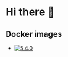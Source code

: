 # Hi there 👋

## Docker images

- [![5.4.0](https://github.com/massimo-nocentini/chicken-scheme.docker/actions/workflows/docker-publish.yml/badge.svg?branch=5.4.0)](https://github.com/massimo-nocentini/chicken-scheme.docker/actions/workflows/docker-publish.yml)
